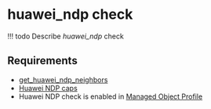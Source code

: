 # huawei_ndp check

<!-- prettier-ignore -->
!!! todo
    Describe *huawei_ndp* check

## Requirements

* [get_huawei_ndp_neighbors](../../../dev/scripts/get_huawei_ndp_neighbors.md)
* [Huawei NDP caps](../../../reference/caps/huawei/ndp.md)
* Huawei NDP check is enabled in [Managed Object Profile](../../../reference/concepts/managed-object-profile/index.md)


